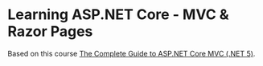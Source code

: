 # Learning ASP.NET Core - MVC & Razor Pages

Based on this course [The Complete Guide to ASP.NET Core MVC (.NET 5)](https://learning.oreilly.com/videos/the-complete-guide/9781801074247/).
